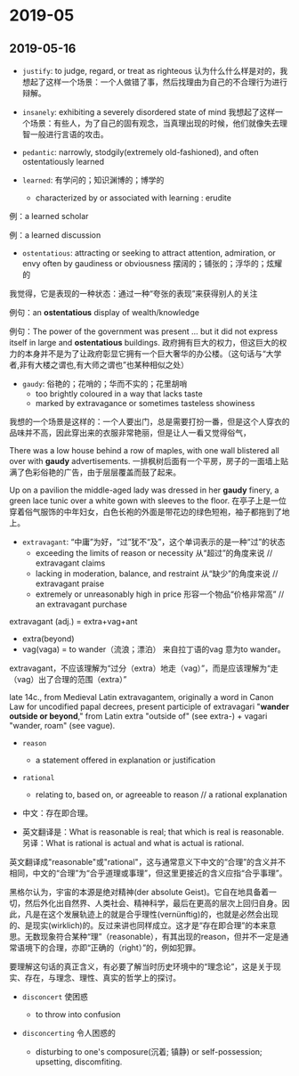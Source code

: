 # 2019-05

## 2019-05-16

- `justify`: to judge, regard, or treat as righteous 认为什么什么样是对的，我想起了这样一个场景：一个人做错了事，然后找理由为自己的不合理行为进行辩解。
- `insanely`: exhibiting a severely disordered state of mind 我想起了这样一个场景：有些人，为了自己的固有观念，当真理出现的时候，他们就像失去理智一般进行言语的攻击。
- `pedantic`: narrowly, stodgily(extremely old-fashioned), and often ostentatiously learned

- `learned`: 有学问的；知识渊博的；博学的
  - characterized by or associated with learning : erudite

例：a learned scholar

例：a learned discussion

- `ostentatious`: attracting or seeking to attract attention, admiration, or envy often by gaudiness or obviousness 摆阔的；铺张的；浮华的；炫耀的

我觉得，它是表现的一种状态：通过一种“夸张的表现”来获得别人的关注

例句：an **ostentatious** display of wealth/knowledge

例句：The power of the government was present … but it did not express itself in large and **ostentatious** buildings. 政府拥有巨大的权力，但这巨大的权力的本身并不是为了让政府彰显它拥有一个巨大奢华的办公楼。（这句话与“大学者,非有大楼之谓也,有大师之谓也”也某种相似之处）

- `gaudy`: 俗艳的；花哨的；华而不实的；花里胡哨
  - too brightly coloured in a way that lacks taste
  - marked by extravagance or sometimes tasteless showiness

我想的一个场景是这样的：一个人要出门，总是需要打扮一番，但是这个人穿衣的品味并不高，因此穿出来的衣服非常艳丽，但是让人一看又觉得俗气，

There was a low house behind a row of maples, with one wall blistered all over with **gaudy** advertisements.
一排枫树后面有一个平房，房子的一面墙上贴满了色彩俗艳的广告，由于层层覆盖而鼓了起来。

Up on a pavilion the middle-aged lady was dressed in her **gaudy** finery, a green lace tunic over a white gown with sleeves to the floor.
在亭子上是一位穿着俗气服饰的中年妇女，白色长袍的外面是带花边的绿色短袍，袖子都拖到了地上。

- `extravagant`: “中庸”为好，“过”犹不“及”，这个单词表示的是一种“过”的状态
  - exceeding the limits of reason or necessity 从“超过”的角度来说 // extravagant claims
  - lacking in moderation, balance, and restraint 从“缺少”的角度来说 // extravagant praise
  - extremely or unreasonably high in price 形容一个物品“价格非常高” // an extravagant purchase

extravagant (adj.) = extra+vag+ant

- extra(beyond)
- vag(vaga) = to wander（流浪；漂泊） 来自拉丁语的vag 意为to wander。

extravagant，不应该理解为“过分（extra）地走（vag）”，而是应该理解为“走（vag）出了合理的范围（extra）”

late 14c., from Medieval Latin extravagantem, originally a word in Canon Law for uncodified papal decrees, present participle of extravagari "**wander outside or beyond**," from Latin extra "outside of" (see extra-) + vagari "wander, roam" (see vague).

- `reason`
  - a statement offered in explanation or justification
- `rational`
  - relating to, based on, or agreeable to reason // a rational explanation

- 中文：存在即合理。
- 英文翻译是：What is reasonable is real; that which is real is reasonable. 另译：What is rational is actual and what is actual is rational.

英文翻译成"reasonable"或"rational"，这与通常意义下中文的“合理”的含义并不相同，中文的“合理”为“合乎道理或事理”，但这里更接近的含义应指“合乎事理”。

黑格尔认为，宇宙的本源是绝对精神(der absolute Geist)。它自在地具备着一切，然后外化出自然界、人类社会、精神科学，最后在更高的层次上回归自身。因此，凡是在这个发展轨迹上的就是合乎理性(vernünftig)的，也就是必然会出现的、是现实(wirklich)的。反过来讲也同样成立。这才是“存在即合理”的本来意思。无数现象符合某种“理”（reasonable），有其出现的reason，但并不一定是通常语境下的合理，亦即“正确的（right）”的，例如犯罪。

要理解这句话的真正含义，有必要了解当时历史环境中的“理念论”，这是关于现实、存在，与理念、理性、真实的哲学上的探讨。

- `disconcert`  使困惑
  - to throw into confusion

- `disconcerting` 令人困惑的
  - disturbing to one's composure(沉着; 镇静) or self-possession; upsetting, discomfiting.